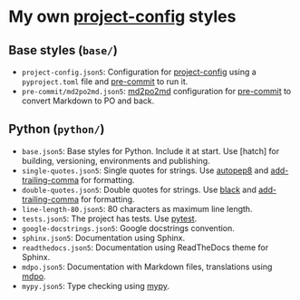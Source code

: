 # My own [project-config] styles

## Base styles (`base/`)

- `project-config.json5`: Configuration for [project-config] using a `pyproject.toml` file and [pre-commit] to run it.
- `pre-commit/md2po2md.json5`: [md2po2md] configuration for [pre-commit] to convert Markdown to PO and back.

## Python (`python/`)

- `base.json5`: Base styles for Python. Include it at start. Use [hatch] for building, versioning, environments and publishing.
- `single-quotes.json5`: Single quotes for strings. Use [autopep8] and [add-trailing-comma] for formatting.
- `double-quotes.json5`: Double quotes for strings. Use [black] and [add-trailing-comma] for formatting.
- `line-length-80.json5`: 80 characters as maximum line length.
- `tests.json5`: The project has tests. Use [pytest].
- `google-docstrings.json5`: Google docstrings convention.
- `sphinx.json5`: Documentation using Sphinx.
- `readthedocs.json5`: Documentation using ReadTheDocs theme for Sphinx.
- `mdpo.json5`: Documentation with Markdown files, translations using [mdpo].
- `mypy.json5`: Type checking using [mypy].

[project-config]: https://github.com/mondeja/project-config
[autopep8]: https://pypi.org/project/autopep8/
[add-trailing-comma]: https://pypi.org/project/add-trailing-comma/
[black]: https://pypi.org/project/black/
[pytest]: https://docs.pytest.org/en/latest/
[mdpo]: https://mondeja.github.io/mdpo/
[mypy]: https://mypy.readthedocs.io/en/latest/
[pre-commit]: https://pre-commit.com
[md2po2md]: https://mondeja.github.io/mdpo/latest/pre-commit-hooks.html#md2po2md
